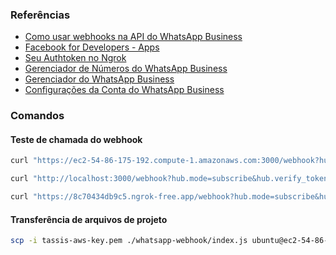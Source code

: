 ### Referências

- [Como usar webhooks na API do WhatsApp Business](https://business.whatsapp.com/blog/how-to-use-webhooks-from-whatsapp-business-api)
- [Facebook for Developers - Apps](https://developers.facebook.com/apps/)
- [Seu Authtoken no Ngrok](https://dashboard.ngrok.com/get-started/your-authtoken)
- [Gerenciador de Números do WhatsApp Business](https://business.facebook.com/latest/whatsapp_manager/phone_numbers)
- [Gerenciador do WhatsApp Business](https://business.facebook.com/latest/whatsapp_manager/)
- [Configurações da Conta do WhatsApp Business](https://business.facebook.com/latest/settings/whatsapp_account)

### Comandos

#### Teste de chamada do webhook

```bash
curl "https://ec2-54-86-175-192.compute-1.amazonaws.com:3000/webhook?hub.mode=subscribe"

curl "http://localhost:3000/webhook?hub.mode=subscribe&hub.verify_token=seu_token_secreto"

curl "https://8c70434db9c5.ngrok-free.app/webhook?hub.mode=subscribe&hub.verify_token=seu_token_secreto"
```

#### Transferência de arquivos de projeto

```bash
scp -i tassis-aws-key.pem ./whatsapp-webhook/index.js ubuntu@ec2-54-86-175-192.compute-1.amazonaws.com:/home/ubuntu/whatsapp-webhook
```